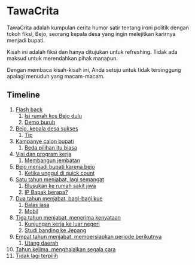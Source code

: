 # TawaCrita



TawaCrita adalah kumpulan cerita humor satir tentang ironi politik dengan tokoh fiksi, Bejo, seorang kepala desa yang ingin melejitkan karirnya menjadi bupati.

Kisah ini adalah fiksi dan hanya ditujukan untuk refreshing. Tidak ada maksud untuk merendahkan pihak manapun.

Dengan membaca kisah-kisah ini, Anda setuju untuk tidak tersinggung apalagi menuduh yang macam-macam.

## Timeline

1. [Flash back](01-flash-back)
   1. [Isi rumah kos Bejo dulu](01-flash-back/isi-rumah-kos-bejo-dulu.md)
   2. [Demo buruh](01-flash-back/demo-buruh.md)
2. [Bejo, kepala desa sukses](02-menjadi-kepala-desa-sukses)
   1. [Tip](02-menjadi-kepala-desa-sukses/tip.md)
3. [Kampanye calon bupati](03-kampanye-calon-bupati)
   1. [Beda pilihan itu biasa](03-kampanye-calon-bupati/beda-pilihan-itu-biasa.md)
4. [Visi dan program kerja](04-visi-dan-program-kerja)
   1. [Membangun jembatan](04-visi-dan-program-kerja/membangun-jembatan.md)
5. [Bejo menjadi bupati karena bejo](05-menjadi-bupati-karena-bejo)
   1. [Ketika unggul di quick count](05-menjadi-bupati-karena-bejo/ketika-unggul-di-quick-count.md)
6. [Satu tahun menjabat, lagi semangat](06-satu-tahun-menjabat)
   1. [Blusukan ke rumah sakit jiwa](06-satu-tahun-menjabat/blusukan-ke-rumah-sakit-jiwa.md)
   2. [IP Bapak berapa?](06-satu-tahun-menjabat/ip-bapak-berapa.md)
7. [Dua tahun menjabat, bagi-bagi kue](07-dua-tahun-menjabat)
   1. [Balas jasa](07-dua-tahun-menjabat/balas-jasa.md)
   2. [Mobil](07-dua-tahun-menjabat/mobil.md)
8. [Tiga tahun menjabat, menerima kenyataan](08-tiga-tahun-menjabat)
   1. [Kunjungan kerja ke luar negeri](08-tiga-tahun-menjabat/kunjungan-kerja-ke-luar-negeri.md)
   2. [Studi banding ke Jepang](08-tiga-tahun-menjabat/studi-banding-ke-jepang.md)
9. [Empat tahun menjabat, mempersiapkan periode berikutnya](09-empat-tahun-menjabat)
   1. [Utang daerah](09-empat-tahun-menjabat/utang-daerah.md)
10. [Tahun kelima, menghalalkan segala cara](10-tahun-kelima)
11. [Tidak lagi terpilih](11-tidak-terpilih)